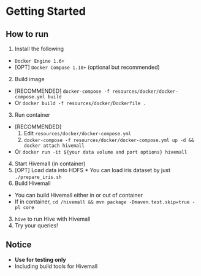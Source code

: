 <!--
  Licensed to the Apache Software Foundation (ASF) under one
  or more contributor license agreements.  See the NOTICE file
  distributed with this work for additional information
  regarding copyright ownership.  The ASF licenses this file
  to you under the Apache License, Version 2.0 (the
  "License"); you may not use this file except in compliance
  with the License.  You may obtain a copy of the License at

    http://www.apache.org/licenses/LICENSE-2.0

  Unless required by applicable law or agreed to in writing,
  software distributed under the License is distributed on an
  "AS IS" BASIS, WITHOUT WARRANTIES OR CONDITIONS OF ANY
  KIND, either express or implied.  See the License for the
  specific language governing permissions and limitations
  under the License.
-->

# Getting Started

## How to run
1. Install the following
  * `Docker Engine 1.6+`
  * [OPT] `Docker Compose 1.10+` (optional but recommended)
2. Build image
  * [RECOMMENDED] `docker-compose -f resources/docker/docker-compose.yml build`
  * Or `docker build -f resources/docker/Dockerfile .`
3. Run container
  * [RECOMMENDED]
    1. Edit `resources/docker/docker-compose.yml`
    2. `docker-compose -f resources/docker/docker-compose.yml up -d && docker attach hivemall`
  * Or `docker run -it ${your data volume and port options} hivemall`
4. Start Hivemall (in container)
  1. [OPT] Load data into HDFS
    * You can load iris dataset by just `./prepare_iris.sh`
  2. Build Hivemall
   * You can build Hivemall either in or out of container
   * If in container, `cd /hivemall && mvn package -Dmaven.test.skip=true -pl core`
  3. `hive` to run Hive with Hivemall
  4. Try your queries!


## Notice
* **Use for testing only**
* Including build tools for Hivemall
